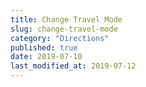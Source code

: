 ```yaml
---
title: Change Travel Mode
slug: change-travel-mode
category: "Directions"
published: true
date: 2019-07-10
last_modified_at: 2019-07-12
---
```

